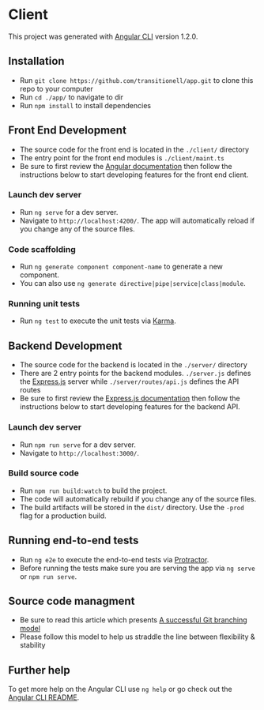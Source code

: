 # Client

This project was generated with [Angular CLI](https://github.com/angular/angular-cli) version 1.2.0.






## Installation

* Run `git clone https://github.com/transitionell/app.git` to clone this repo to your computer
* Run `cd ./app/` to navigate to dir
* Run `npm install` to install dependencies






## Front End Development

* The source code for the front end is located in the `./client/` directory
* The entry point for the front end modules is `./client/maint.ts`
* Be sure to first review the [Angular documentation](https://angular.io/guide/quickstart) then follow the instructions below to start developing features for the front end client.


### Launch dev server

* Run `ng serve` for a dev server. 
* Navigate to `http://localhost:4200/`. The app will automatically reload if you change any of the source files.


### Code scaffolding

* Run `ng generate component component-name` to generate a new component. 
* You can also use `ng generate directive|pipe|service|class|module`.


### Running unit tests

* Run `ng test` to execute the unit tests via [Karma](https://karma-runner.github.io).






## Backend Development

* The source code for the backend is located in the `./server/` directory
* There are 2 entry points for the backend modules. `./server.js` defines the [Express.js](https://expressjs.com/) server while `./server/routes/api.js` defines the API routes
* Be sure to first review the [Express.js documentation](https://expressjs.com/en/guide/routing.html) then follow the instructions below to start developing features for the backend API.


### Launch dev server

* Run `npm run serve` for a dev server. 
* Navigate to `http://localhost:3000/`. 


### Build source code

* Run `npm run build:watch` to build the project. 
* The code will automatically rebuild if you change any of the source files.
* The build artifacts will be stored in the `dist/` directory. Use the `-prod` flag for a production build.


## Running end-to-end tests

* Run `ng e2e` to execute the end-to-end tests via [Protractor](http://www.protractortest.org/).
* Before running the tests make sure you are serving the app via `ng serve` or `npm run serve`.






## Source code managment

* Be sure to read this article which presents [A successful Git branching model](http://nvie.com/posts/a-successful-git-branching-model/)
* Please follow this model to help us straddle the line between flexibility & stability






## Further help

To get more help on the Angular CLI use `ng help` or go check out the [Angular CLI README](https://github.com/angular/angular-cli/blob/master/README.md).








